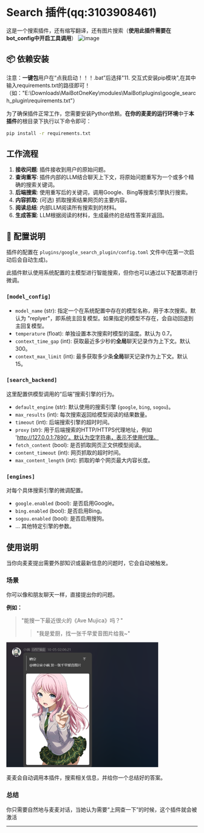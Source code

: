 # Search 插件(qq:3103908461)

这是一个搜索插件，还有缩写翻译，还有图片搜索（**使用此插件需要在bot_config中开启工具调用**）
<img width="735" height="308" alt="image" src="https://github.com/user-attachments/assets/9bc86124-b3a8-43e0-addb-1884133658c2" />

## 📦 依赖安装

注意：**一键包**用户在“点我启动！！！.bat”后选择"11. 交互式安装pip模块",在其中输入requirements.txt的路径即可！（如："E:\Downloads\MaiBotOneKey\modules\MaiBot\plugins\google_search_plugin\requirements.txt"）

为了确保插件正常工作，您需要安装Python依赖。**在你的麦麦的运行环境**中于**本插件**的根目录下执行以下命令即可：

```bash
pip install -r requirements.txt

```

## 工作流程

1.  **接收问题**: 插件接收到用户的原始问题。
2.  **查询重写**: 插件内部的LLM结合聊天上下文，将原始问题重写为一个或多个精确的搜索关键词。
3.  **后端搜索**: 使用重写后的关键词，调用Google、Bing等搜索引擎执行搜索。
4.  **内容抓取**: (可选) 抓取搜索结果网页的主要内容。
5.  **阅读总结**: 内部LLM阅读所有搜索到的材料。
6.  **生成答案**: LLM根据阅读的材料，生成最终的总结性答案并返回。

## 🔧 配置说明

插件的配置在 `plugins/google_search_plugin/config.toml` 文件中(在第一次启动后会自动生成)。

此插件默认使用系统配置的主模型进行智能搜索，但你也可以通过以下配置项进行微调。

### `[model_config]`
- `model_name` (str): 指定一个在系统配置中存在的模型名称，用于本次搜索。默认为 "replyer"，即系统主回复模型。如果指定的模型不存在，会自动回退到主回复模型。
- `temperature` (float): 单独设置本次搜索时模型的温度。默认为 0.7。
- `context_time_gap` (int): 获取最近多少秒的**全局**聊天记录作为上下文。默认 300。
- `context_max_limit` (int): 最多获取多少条**全局**聊天记录作为上下文。默认 15。

### `[search_backend]`
这里配置供模型调用的“后端”搜索引擎的行为。

- `default_engine` (str): 默认使用的搜索引擎 (`google`, `bing`, `sogou`)。
- `max_results` (int): 每次搜索返回给模型阅读的结果数量。
- `timeout` (int): 后端搜索引擎的超时时间。
- `proxy` (str): 用于后端搜索的HTTP/HTTPS代理地址，例如 'http://127.0.0.1:7890'。默认为空字符串，表示不使用代理。
- `fetch_content` (bool): 是否抓取网页正文供模型阅读。
- `content_timeout` (int): 网页抓取的超时时间。
- `max_content_length` (int): 抓取的单个网页最大内容长度。

### `[engines]`
对每个具体搜索引擎的微调配置。

- `google.enabled` (bool): 是否启用Google。
- `bing.enabled` (bool): 是否启用Bing。
- `sogou.enabled` (bool): 是否启用搜狗。
- ... 其他特定引擎的参数。

## 使用说明

当你向麦麦提出需要外部知识或最新信息的问题时，它会自动被触发。

### 场景

你可以像和朋友聊天一样，直接提出你的问题。

**例如：**
> "能搜一下最近很火的《Ave Mujica》吗？"
> > "我是爱厨，找一张千早爱音图片给我~"
<img src="0d116086-0df6-4694-97d3-28d521184223.png" alt="千早爱音示例" width="400">


麦麦会自动调用本插件，搜索相关信息，并给你一个总结好的答案。

### 总结
你只需要自然地与麦麦对话，当她认为需要“上网查一下”的时候，这个插件就会被激活


---












